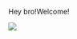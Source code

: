 Hey bro!Welcome!

![](https://github.com/Danny-667/Projective/blob/main/14cb486ec09f296078d4ab28310dd5f61516829992.jpg)
